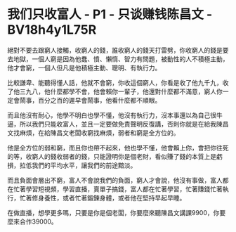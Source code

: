 # 我们只收富人 - P1 - 只谈赚钱陈昌文 - BV18h4y1L75R

絕對不要去跟窮人接觸，收窮人的錢，誰收窮人的錢天打雷劈，你收窮人的錢是要去地獄，一個人窮是因為他蠢、憤、懶惰、智力有問題，被動性的人不積極主動，他才會窮，一個人但凡是他積極主動、聰明、有執行力。

比較謙卑、能聽得懂人話，他就不會窮，你收這個窮人，你看是收了他九千九，收了他三九八，他什麼都學不會，他會賴你一輩子，他還對什麼都不滿意，窮人你一定會鬧事，百分之百的遲早會鬧事，他看什麼都不順眼。

而且他沒有耐心，他學不明白也學不懂，他沒有執行力，沒本事還以為自己很牛逼，所以我們只能收富人，並且一定要做免責聲明反復講，否則你就是在給我陳昌文找麻煩，在給陳昌文老闆收窮找麻煩，弱者和窮是全方位的。

他是全方位的弱和窮，而且你也帶不起來，他也學不懂，他會賴上你，會把你往死的等，收窮人的錢收弱者的錢，只能證明你是個老財，看似賺了錢的本質上是虧損，拉低我們的平均水平，讓我們的前途黯淡。

而且負面會層出不窮，富人不會說我們的負面，窮人才會說，他沒有事做，富人都在忙著學習短視頻，學習直播，賣單子搞錢，富人都在忙著學習，忙著賺錢忙著執行，忙著修身養性，或者忙著鍛鍊身體，或者他在堅持早起早睡。

在做直播，想學更多嗎，只要是你是個老闆，你要麼來聽陳昌文講課9900，你要麼來合作39000。